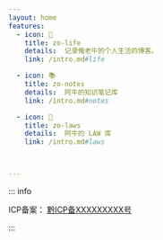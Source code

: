 ```yaml
---
layout: home
features:
  - icon: 🎁
    title: zo-life
    details:  记录俺老牛的个人生活的博客。 
    link: /intro.md#life

  - icon: 📚
    title: zo-notes
    details:  阿牛的知识笔记库
    link: /intro.md#notes

  - icon: 📔
    title: zo-laws
    details:  阿牛的 LAW 库
    link: /intro.md#laws



---
```



::: info <Badge type='info'></Badge>

ICP备案： [黔ICP备XXXXXXXXX号]()

:::




